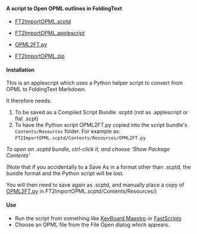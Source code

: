 #### A script to Open OPML outlines in FoldingText

- [FT2ImportOPML.scptd](./FT2ImportOPML.scptd)

- [FT2ImportOPML.applescript](./FT2ImportOPML.applescript)
- [OPML2FT.py](./OPML2FT.py)
- [FT2ImportOPML.zip](./FT2ImportOPML.zip)

#### Installation

This is an applescript which uses a Python helper script to convert from OPML to FoldingText Markdown.

It therefore needs:

1. To be saved as a Compiled Script Bundle .scptd
		(not as .applescript or flat .scpt)
2. To have the Python script OPML2FT.py copied into the script bundle's `Contents/Resources` folder. For example as: `FT2ImportOPML.scptd/Contents/Resources/OPML2FT.py`

_To open an .scptd bundle, ctrl-click it, and choose ‘Show Package Contents’_


(Note that if you accidentally to a Save As in a format other than .scptd, the bundle format and the Python script will be lost. 

You will then need to save again as .scptd, and manually place a copy of [OPML2FT.py](./OPML2FT.py) in FT2ImportOPML.scptd/Contents/Resources/)


#### Use
- Run the script from something like [KeyBoard Maestro](http://www.keyboardmaestro.com/main/) or [FastScripts](http://www.red-sweater.com/fastscripts/)
- Choose an OPML file from the File Open dialog which appears.